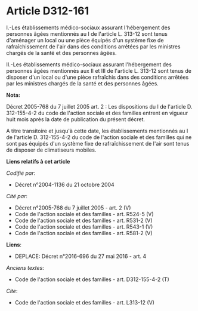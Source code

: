 # Article D312-161

I.-Les établissements médico-sociaux assurant l'hébergement des personnes âgées mentionnés au I de l'article L. 313-12 sont
tenus d'aménager un local ou une pièce équipés d'un système fixe de rafraîchissement de l'air dans des conditions arrêtées
par les ministres chargés de la santé et des personnes âgées. 

II.-Les établissements médico-sociaux assurant l'hébergement des personnes âgées mentionnés aux II et III de l'article L.
313-12 sont tenus de disposer d'un local ou d'une pièce rafraîchis dans des conditions arrêtées par les ministres chargés de
la santé et des personnes âgées.

**Nota:**

Décret 2005-768 du 7 juillet 2005 art. 2 : Les dispositions du I de l'article D. 312-155-4-2 du code de l'action sociale et
des familles entrent en vigueur huit mois après la date de publication du présent décret.

A titre transitoire et jusqu'à cette date, les établissements mentionnés au I de l'article D. 312-155-4-2 du code de l'action
sociale et des familles qui ne sont pas équipés d'un système fixe de rafraîchissement de l'air sont tenus de disposer de
climatiseurs mobiles.

**Liens relatifs à cet article**

_Codifié par_:

  - Décret n°2004-1136 du 21 octobre 2004

_Cité par_:

  - Décret n°2005-768 du 7 juillet 2005 - art. 2 (V)
  - Code de l'action sociale et des familles - art. R524-5 (V)
  - Code de l'action sociale et des familles - art. R531-2 (V)
  - Code de l'action sociale et des familles - art. R543-1 (V)
  - Code de l'action sociale et des familles - art. R581-2 (V)

**Liens**:

  - DEPLACE: Décret n°2016-696 du 27 mai 2016 - art. 4

_Anciens textes_:

  - Code de l'action sociale et des familles - art. D312-155-4-2 (T)

_Cite_:

  - Code de l'action sociale et des familles - art. L313-12 (V)
